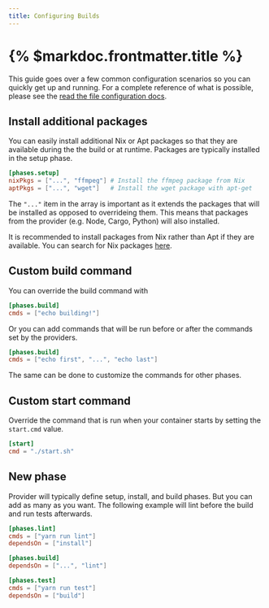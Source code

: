 ```yaml
---
title: Configuring Builds
---
```


# {% $markdoc.frontmatter.title %}

This guide goes over a few common configuration scenarios so you can quickly get
up and running. For a complete reference of what is possible, please see the
[read the file configuration docs](/docs/configuration/file).

## Install additional packages

You can easily install additional Nix or Apt packages so that they are available during the the build or at runtime. Packages are typically installed in the setup phase.

```toml
[phases.setup]
nixPkgs = ["...", "ffmpeg"] # Install the ffmpeg package from Nix
aptPkgs = ["...", "wget"]   # Install the wget package with apt-get
```

The `"..."` item in the array is important as it extends the packages that will
be installed as opposed to overrideing them. This means that packages from the
provider (e.g. Node, Cargo, Python) will also installed.

It is recommended to install packages from Nix rather than Apt if they are available. You can search for Nix packages [here](https://search.nixos.org/packages?channel=unstable).

## Custom build command

You can override the build command with

```toml
[phases.build]
cmds = ["echo building!"]
```

Or you can add commands that will be run before or after the commands set by the providers.

```toml
[phases.build]
cmds = ["echo first", "...", "echo last"]
```

The same can be done to customize the commands for other phases.

## Custom start command

Override the command that is run when your container starts by setting the `start.cmd` value.

```toml
[start]
cmd = "./start.sh"
```

## New phase

Provider will typically define setup, install, and build phases. But you can add as many as you want. The following example will lint before the build and run tests afterwards.

```toml
[phases.lint]
cmds = ["yarn run lint"]
dependsOn = ["install"]

[phases.build]
dependsOn = ["...", "lint"]

[phases.test]
cmds = ["yarn run test"]
dependsOn = ["build"]
```
